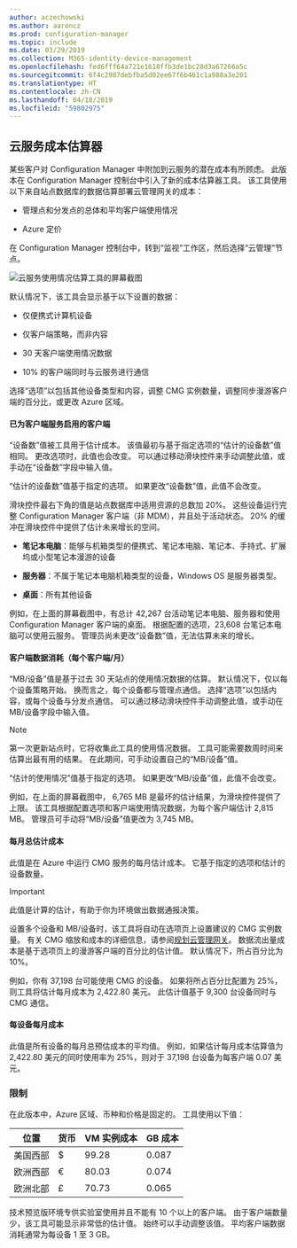 ```yaml
---
author: aczechowski
ms.author: aaroncz
ms.prod: configuration-manager
ms.topic: include
ms.date: 03/29/2019
ms.collection: M365-identity-device-management
ms.openlocfilehash: fed6fff64a721e1618ffb3de1bc28d3a67266a5c
ms.sourcegitcommit: 6f4c2987debfba5d02ee67f6b461c1a988a3e201
ms.translationtype: HT
ms.contentlocale: zh-CN
ms.lasthandoff: 04/18/2019
ms.locfileid: "59802975"
---
```

## <a name="bkmk_cmg"></a> 云服务成本估算器

<!--3555774-->

某些客户对 Configuration Manager 中附加到云服务的潜在成本有所顾虑。 此版本在 Configuration Manager 控制台中引入了新的成本估算器工具。 该工具使用以下来自站点数据库的数据估算部署云管理网关的成本：  

- 管理点和分发点的总体和平均客户端使用情况  

- Azure 定价  

在 Configuration Manager 控制台中，转到“监视”工作区，然后选择“云管理”节点。  

![云服务使用情况估算工具的屏幕截图](../../media/3555774-cmg-cost-estimator.png)

默认情况下，该工具会显示基于以下设置的数据：  

- 仅便携式计算机设备  

- 仅客户端策略，而非内容  

- 30 天客户端使用情况数据  

- 10% 的客户端同时与云服务进行通信  

选择“选项”以包括其他设备类型和内容，调整 CMG 实例数量，调整同步漫游客户端的百分比，或更改 Azure 区域。

#### <a name="clients-enabled-for-client-services"></a>已为客户端服务启用的客户端

“设备数”值被工具用于估计成本。 该值最初与基于指定选项的“估计的设备数”值相同。 更改选项时，此值也会改变。 可以通过移动滑块控件来手动调整此值，或手动在“设备数”字段中输入值。

“估计的设备数”值基于指定的选项。 如果更改“设备数”值，此值不会改变。

滑块控件最右下角的值是站点数据库中适用资源的总数加 20%。 这些设备运行完整 Configuration Manager 客户端（非 MDM），并且处于活动状态。 20% 的缓冲在滑块控件中提供了估计未来增长的空间。

- **笔记本电脑**：能够与机箱类型的便携式、笔记本电脑、笔记本、手持式、扩展坞或小型笔记本漫游的设备  

- **服务器**：不属于笔记本电脑机箱类型的设备，Windows OS 是服务器类型。  

- **桌面**：所有其他设备  

例如，在上面的屏幕截图中，有总计 42,267 台活动笔记本电脑、服务器和使用 Configuration Manager 客户端的桌面。 根据配置的选项，23,608 台笔记本电脑可以使用云服务。 管理员尚未更改“设备数”值，无法估算未来的增长。

#### <a name="client-data-consumption-per-clientmonth"></a>客户端数据消耗（每个客户端/月）

“MB/设备”值是基于过去 30 天站点的使用情况数据的估算。 默认情况下，仅以每个设备策略开始。 换而言之，每个设备都与管理点通信。 选择“选项”以包括内容，或每个设备与分发点通信。 可以通过移动滑块控件手动调整此值，或手动在 MB/设备字段中输入值。

> [!Note]  
> 第一次更新站点时，它将收集此工具的使用情况数据。 工具可能需要数周时间来估算出最有用的结果。 在此期间，可手动设置自己的“MB/设备”值。  

“估计的使用情况”值基于指定的选项。 如果更改“MB/设备”值，此值不会改变。

<!-- The value at the bottom far right of the slider control is the total amount of data usage for all applicable resources. It defaults to 5,000 MB. When you include content, the tool increases this value to include the estimated amount of content. -->

例如，在上面的屏幕截图中， 6,765 MB 是最坏的估计结果，为滑块控件提供了上限。 该工具根据配置选项和客户端使用情况数据，为每个客户端估计 2,815 MB。 管理员可手动将“MB/设备”值更改为 3,745 MB。

#### <a name="total-monthly-cost-estimate"></a>每月总估计成本

此值是在 Azure 中运行 CMG 服务的每月估计成本。 它基于指定的选项和估计的设备数量。

> [!Important]  
> 此值是计算的估计，有助于你为环境做出数据通报决策。  

设置多个设备和 MB/设备时，该工具将自动在选项页上设置建议的 CMG 实例数量。 有关 CMG 缩放和成本的详细信息，请参阅[规划云管理网关](/sccm/core/clients/manage/cmg/plan-cloud-management-gateway#cost)。 数据流出量成本是基于选项页上的漫游客户端的百分比的估计值。 默认情况下，所占百分比为 10%。

例如，你有 37,198 台可能使用 CMG 的设备。 如果将所占百分比配置为 25%，则工具将估计每月成本为 2,422.80 美元。 此估计值基于 9,300 台设备同时与 CMG 通信。

#### <a name="monthly-cost-per-device"></a>每设备每月成本

此值是所有设备的每月总预估成本的平均值。 例如，如果估计每月成本估算值为 2,422.80 美元的同时使用率为 25%，则对于 37,198 台设备为每客户端 0.07 美元。


### <a name="limitations"></a>限制

在此版本中，Azure 区域、币种和价格是固定的。 工具使用以下值：

|位置 | 货币 | VM 实例成本 | GB 成本 |
|---------|---------|---------|---------|
| 美国西部 | $ | 99.28 | 0.087 |
| 欧洲西部 | € | 80.03 | 0.074 |
| 欧洲北部 | £ | 70.73 | 0.065 |

技术预览版环境专供实验室使用并且不能有 10 个以上的客户端。 由于客户端数量少，该工具可能显示非常低的估计值。 始终可以手动调整该值。 平均客户端数据消耗通常为每设备 1 至 3 GB。
